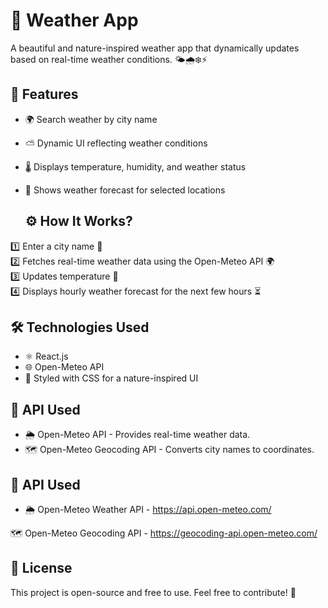 # 🔰 Weather App  

A beautiful and nature-inspired weather app that dynamically updates based on real-time weather conditions. 🌤️🌧️❄️⚡  

## 🌟 Features  
- 🌍 Search weather by city name  
- ⛅ Dynamic UI reflecting weather conditions  
- 🌡️ Displays temperature, humidity, and weather status  
- 📅 Shows weather forecast for selected locations

  ## ⚙️ How It Works?  
1️⃣ Enter a city name 📍  
2️⃣ Fetches real-time weather data using the Open-Meteo API 🌍  
3️⃣ Updates temperature 🎨  
4️⃣ Displays hourly weather forecast for the next few hours ⏳  

## 🛠️ Technologies Used  
- ⚛️ React.js  
- 🌐 Open-Meteo API  
- 💅 Styled with CSS for a nature-inspired UI

 ## 📜 API Used
- 🌦️ Open-Meteo API - Provides real-time weather data.
- 🗺️ Open-Meteo Geocoding API - Converts city names to coordinates.

 ## 📜 API Used
- 🌦️ Open-Meteo Weather API - https://api.open-meteo.com/

🗺️ Open-Meteo Geocoding API - https://geocoding-api.open-meteo.com/

 ## 📜 License
This project is open-source and free to use. Feel free to contribute! 🚀
